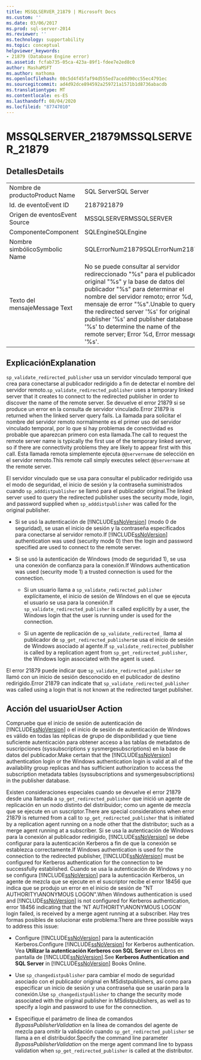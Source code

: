 ```yaml
---
title: MSSQLSERVER_21879 | Microsoft Docs
ms.custom: ''
ms.date: 03/06/2017
ms.prod: sql-server-2014
ms.reviewer: ''
ms.technology: supportability
ms.topic: conceptual
helpviewer_keywords:
- 21879 (Database Engine error)
ms.assetid: fcfab735-05ca-423a-89f1-fdee7e2ed8c0
author: MashaMSFT
ms.author: mathoma
ms.openlocfilehash: 08c5d4f45faf94d555ed7acedd90cc55ec4791ec
ms.sourcegitcommit: ad4d92dce894592a259721a1571b1d8736abacdb
ms.translationtype: MT
ms.contentlocale: es-ES
ms.lasthandoff: 08/04/2020
ms.locfileid: "87747010"
---
```

# <a name="mssqlserver_21879"></a><span data-ttu-id="1ce22-102">MSSQLSERVER_21879</span><span class="sxs-lookup"><span data-stu-id="1ce22-102">MSSQLSERVER_21879</span></span>
    
## <a name="details"></a><span data-ttu-id="1ce22-103">Detalles</span><span class="sxs-lookup"><span data-stu-id="1ce22-103">Details</span></span>  
  
|||  
|-|-|  
|<span data-ttu-id="1ce22-104">Nombre de producto</span><span class="sxs-lookup"><span data-stu-id="1ce22-104">Product Name</span></span>|<span data-ttu-id="1ce22-105">SQL Server</span><span class="sxs-lookup"><span data-stu-id="1ce22-105">SQL Server</span></span>|  
|<span data-ttu-id="1ce22-106">Id. de evento</span><span class="sxs-lookup"><span data-stu-id="1ce22-106">Event ID</span></span>|<span data-ttu-id="1ce22-107">21879</span><span class="sxs-lookup"><span data-stu-id="1ce22-107">21879</span></span>|  
|<span data-ttu-id="1ce22-108">Origen de eventos</span><span class="sxs-lookup"><span data-stu-id="1ce22-108">Event Source</span></span>|<span data-ttu-id="1ce22-109">MSSQLSERVER</span><span class="sxs-lookup"><span data-stu-id="1ce22-109">MSSQLSERVER</span></span>|  
|<span data-ttu-id="1ce22-110">Componente</span><span class="sxs-lookup"><span data-stu-id="1ce22-110">Component</span></span>|<span data-ttu-id="1ce22-111">SQLEngine</span><span class="sxs-lookup"><span data-stu-id="1ce22-111">SQLEngine</span></span>|  
|<span data-ttu-id="1ce22-112">Nombre simbólico</span><span class="sxs-lookup"><span data-stu-id="1ce22-112">Symbolic Name</span></span>|<span data-ttu-id="1ce22-113">SQLErrorNum21879</span><span class="sxs-lookup"><span data-stu-id="1ce22-113">SQLErrorNum21879</span></span>|  
|<span data-ttu-id="1ce22-114">Texto del mensaje</span><span class="sxs-lookup"><span data-stu-id="1ce22-114">Message Text</span></span>|<span data-ttu-id="1ce22-115">No se puede consultar al servidor redireccionado "%s" para el publicador original "%s" y la base de datos del publicador "%s" para determinar el nombre del servidor remoto; error %d, mensaje de error "%s".</span><span class="sxs-lookup"><span data-stu-id="1ce22-115">Unable to query the redirected server '%s' for original publisher '%s' and publisher database '%s' to determine the name of the remote server; Error %d, Error message '%s'.</span></span>|  
  
## <a name="explanation"></a><span data-ttu-id="1ce22-116">Explicación</span><span class="sxs-lookup"><span data-stu-id="1ce22-116">Explanation</span></span>  
 <span data-ttu-id="1ce22-117">`sp_validate_redirected_publisher` usa un servidor vinculado temporal que crea para conectarse al publicador redirigido a fin de detectar el nombre del servidor remoto.</span><span class="sxs-lookup"><span data-stu-id="1ce22-117">`sp_validate_redirected_publisher` uses a temporary linked server that it creates to connect to the redirected publisher in order to discover the name of the remote server.</span></span> <span data-ttu-id="1ce22-118">Se devuelve el error 21879 si se produce un error en la consulta de servidor vinculado.</span><span class="sxs-lookup"><span data-stu-id="1ce22-118">Error 21879 is returned when the linked server query fails.</span></span> <span data-ttu-id="1ce22-119">La llamada para solicitar el nombre del servidor remoto normalmente es el primer uso del servidor vinculado temporal, por lo que si hay problemas de conectividad es probable que aparezcan primero con esta llamada.</span><span class="sxs-lookup"><span data-stu-id="1ce22-119">The call to request the remote server name is typically the first use of the temporary linked server, so if there are connectivity problems they are likely to appear first with this call.</span></span> <span data-ttu-id="1ce22-120">Esta llamada remota simplemente ejecuta `@@servername` de selección en el servidor remoto.</span><span class="sxs-lookup"><span data-stu-id="1ce22-120">This remote call simply executes select `@@servername` at the remote server.</span></span>  
  
 <span data-ttu-id="1ce22-121">El servidor vinculado que se usa para consultar el publicador redirigido usa el modo de seguridad, el inicio de sesión y la contraseña suministrados cuando `sp_adddistpublisher` se llamó para el publicador original.</span><span class="sxs-lookup"><span data-stu-id="1ce22-121">The linked server used to query the redirected publisher uses the security mode, login, and password supplied when `sp_adddistpublisher` was called for the original publisher.</span></span>  
  
-   <span data-ttu-id="1ce22-122">Si se usó la autenticación de [!INCLUDE[ssNoVersion](../../includes/ssnoversion-md.md)] (modo 0 de seguridad), se usan el inicio de sesión y la contraseña especificados para conectarse al servidor remoto.</span><span class="sxs-lookup"><span data-stu-id="1ce22-122">If [!INCLUDE[ssNoVersion](../../includes/ssnoversion-md.md)] authentication was used (security mode 0) then the login and password specified are used to connect to the remote server.</span></span>  
  
-   <span data-ttu-id="1ce22-123">Si se usó la autenticación de Windows (modo de seguridad 1), se usa una conexión de confianza para la conexión.</span><span class="sxs-lookup"><span data-stu-id="1ce22-123">If Windows authentication was used (security mode 1) a trusted connection is used for the connection.</span></span>  
  
    -   <span data-ttu-id="1ce22-124">Si un usuario llama a `sp_validate_redirected_publisher` explícitamente, el inicio de sesión de Windows en el que se ejecuta el usuario se usa para la conexión.</span><span class="sxs-lookup"><span data-stu-id="1ce22-124">If `sp_validate_redirected_publisher` is called explicitly by a user, the Windows login that the user is running under is used for the connection.</span></span>  
  
    -   <span data-ttu-id="1ce22-125">Si un agente de replicación de `sp_validate_redirected_` llama al publicador de `sp_get_redirected_publisher`se usa el inicio de sesión de Windows asociado al agente.</span><span class="sxs-lookup"><span data-stu-id="1ce22-125">If `sp_validate_redirected_`publisher is called by a replication agent from `sp_get_redirected_publisher`, the Windows login associated with the agent is used.</span></span>  
  
 <span data-ttu-id="1ce22-126">El error 21879 puede indicar que `sp_validate_redirected_publisher` se llamó con un inicio de sesión desconocido en el publicador de destino redirigido.</span><span class="sxs-lookup"><span data-stu-id="1ce22-126">Error 21879 can indicate that `sp_validate_redirected_publisher` was called using a login that is not known at the redirected target publisher.</span></span>  
  
## <a name="user-action"></a><span data-ttu-id="1ce22-127">Acción del usuario</span><span class="sxs-lookup"><span data-stu-id="1ce22-127">User Action</span></span>  
 <span data-ttu-id="1ce22-128">Compruebe que el inicio de sesión de autenticación de [!INCLUDE[ssNoVersion](../../includes/ssnoversion-md.md)] o el inicio de sesión de autenticación de Windows es válido en todas las réplicas de grupo de disponibilidad y que tiene suficiente autenticación para obtener acceso a las tablas de metadatos de suscripciones (syssubscriptions y sysmergesubscriptions) en la base de datos del publicador.</span><span class="sxs-lookup"><span data-stu-id="1ce22-128">Make certain that the [!INCLUDE[ssNoVersion](../../includes/ssnoversion-md.md)] authentication login or the Windows authentication login is valid at all of the availability group replicas and has sufficient authorization to access the subscription metadata tables (syssubscriptions and sysmergesubscriptions) in the publisher database.</span></span>  
  
 <span data-ttu-id="1ce22-129">Existen consideraciones especiales cuando se devuelve el error 21879 desde una llamada a `sp_get_redirected_publisher` que inició un agente de replicación en un nodo distinto del distribuidor; como un agente de mezcla que se ejecute en un suscriptor.</span><span class="sxs-lookup"><span data-stu-id="1ce22-129">There are special considerations when error 21879 is returned from a call to `sp_get_redirected_publisher` that is initiated by a replication agent running on a node other that the distributor; such as a merge agent running at a subscriber.</span></span> <span data-ttu-id="1ce22-130">Si se usa la autenticación de Windows para la conexión al publicador redirigido, [!INCLUDE[ssNoVersion](../../includes/ssnoversion-md.md)] se debe configurar para la autenticación Kerberos a fin de que la conexión se establezca correctamente.</span><span class="sxs-lookup"><span data-stu-id="1ce22-130">If Windows authentication is used for the connection to the redirected publisher, [!INCLUDE[ssNoVersion](../../includes/ssnoversion-md.md)] must be configured for Kerberos authentication for the connection to be successfully established.</span></span> <span data-ttu-id="1ce22-131">Cuando se usa la autenticación de Windows y no se configura [!INCLUDE[ssNoVersion](../../includes/ssnoversion-md.md)] para la autenticación Kerberos, un agente de mezcla que se ejecute en el suscriptor recibe el error 18456 que indica que se produjo un error en el inicio de sesión de "NT AUTHORITY\ANONYMOUS LOGON".</span><span class="sxs-lookup"><span data-stu-id="1ce22-131">When Windows authentication is used and [!INCLUDE[ssNoVersion](../../includes/ssnoversion-md.md)] is not configured for Kerberos authentication, error 18456 indicating that the 'NT AUTHORITY\ANONYMOUS LOGON' login failed, is received by a merge agent running at a subscriber.</span></span> <span data-ttu-id="1ce22-132">Hay tres formas posibles de solucionar este problema:</span><span class="sxs-lookup"><span data-stu-id="1ce22-132">There are three possible ways to address this issue:</span></span>  
  
-   <span data-ttu-id="1ce22-133">Configure [!INCLUDE[ssNoVersion](../../includes/ssnoversion-md.md)] para la autenticación Kerberos.</span><span class="sxs-lookup"><span data-stu-id="1ce22-133">Configure [!INCLUDE[ssNoVersion](../../includes/ssnoversion-md.md)] for Kerberos authentication.</span></span> <span data-ttu-id="1ce22-134">Vea **Utilizar la autenticación Kerberos con SQL Server** en Libros en pantalla de [!INCLUDE[ssNoVersion](../../includes/ssnoversion-md.md)].</span><span class="sxs-lookup"><span data-stu-id="1ce22-134">See **Kerberos Authentication and SQL Server** in [!INCLUDE[ssNoVersion](../../includes/ssnoversion-md.md)] Books Online.</span></span>  
  
-   <span data-ttu-id="1ce22-135">Use `sp_changedistpublisher` para cambiar el modo de seguridad asociado con el publicador original en MSdistpublishers, así como para especificar un inicio de sesión y una contraseña que se usarán para la conexión.</span><span class="sxs-lookup"><span data-stu-id="1ce22-135">Use `sp_changedistpublisher` to change the security mode associated with the original publisher in MSdistpublishers, as well as to specify a login and password to use for the connection.</span></span>  
  
-   <span data-ttu-id="1ce22-136">Especifique el parámetro de línea de comandos *BypassPublisherValidation* en la línea de comandos del agente de mezcla para omitir la validación cuando `sp_get_redirected_publisher` se llama a en el distribuidor.</span><span class="sxs-lookup"><span data-stu-id="1ce22-136">Specify the command line parameter *BypassPublisherValidation* on the merge agent command line to bypass validation when `sp_get_redirected_publisher` is called at the distributor.</span></span>  
  
  
